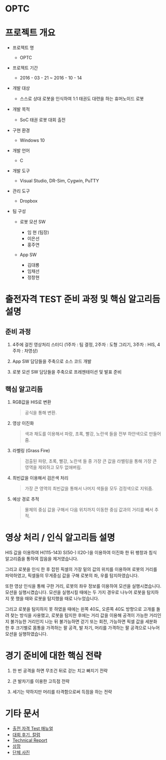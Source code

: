 # OPTC

# 프로젝트 개요
- 프로젝트 명
  * OPTC

- 프로젝트 기간
  * 2016 - 03 - 21 ~ 2016 - 10 - 14

- 개발 대상
  * 스스로 상대 로봇을 인식하여 1:1 태권도 대련을 하는 휴머노이드 로봇

- 개발 목적
  * SoC 태권 로봇 대회 출전

- 구현 환경
  * Windows 10

- 개발 언어
  * C

- 개발 도구
  * Visual Studio, DR-Sim, Cygwin, PuTTY

- 관리 도구
  * Dropbox

- 팀 구성
  * 로봇 모션 SW
    + 임 현 (팀장)
    + 이은선
    + 홍주연

  * App SW
    + 김대룡
    + 임채선
    + 정창현


# 출전자격 TEST 준비 과정 및 핵심 알고리듬 설명
## 준비 과정
1. 4주에 걸친 영상처리 스터디 (1주차 : 팀 결정, 2주차 : 도형 그리기, 3주차 : HIS, 4주차 : 차영상)

2. App SW 담당들을 주축으로 소스 코드 개발

3. 로봇 모션 SW 담당들을 주축으로 프레젠테이션 및 발표 준비

## 핵심 알고리듬
1. RGB값을 HIS로 변환
   > 공식을 통해 변환.
 
2. 영상 이진화
   > 색과 채도를 이용해서 파랑, 초록, 빨강, 노란색 들을 전부 하얀색으로 만들어줌.

3. 라벨링 (Grass Fire)
   > 검출된 파랑, 초록, 빨강, 노란색 들 중 가장 큰 값을 라벨링을 통해 가장 큰 영역을 제외하고 모두 없애버림.

4. 최빈값을 이용해서 검은색 처리
   > 가장 큰 영역의 최빈값을 통해서 나머지 색들을 모두 검정색으로 지워줌.

5. 예상 경로 추적
   > 물체의 중심 값을 구해서 다음 위치까지 이동한 중심 값과의 거리를 빼서 추적.

# 영상 처리 / 인식 알고리듬 설명
  HIS 값을 이용하여 H(115-143) S(50-) I(20-)을 이용하여 이진화 한 뒤 팽창과 침식 알고리즘을 통하여 잡음을 제거였습니다.

  그리고 로봇을 인식 한 후 잡힌 픽셀의 가장 밑의 값의 위치를 이용하여 로봇의 거리를 파악하였고, 픽셀들의 무게중심 값을 구해 로봇의 좌, 우를 탐지하였습니다.

  또한 영상 인식을 통해 구한 거리, 로봇의 좌우 정보를 이용하여 모션을 실행시켰습니다. 모션을 실행시켰습니다. 모션을 실행시킬 때에는 두 가지 경우로 나누어 로봇을 탐지하지 못 했을 때와 로봇을 탐지했을 때로 나누었습니다.

  그리고 로봇을 탐지하지 못 하였을 때에는 왼쪽 40도, 오른쪽 40도 방향으로 고개를 돌려 찾는 방식을 사용했고, 로봇을 탐지한 후에는 거리 값을 이용해 공격이 가능한 거리인지 불가능한 거리인지 나눈 뒤 불가능하면 걷기 또는 회전, 가능하면 픽셀 값을 세분화 한 후 크기별로 몸통을 가격하는 팔 공격, 발 차기, 머리를 가격하는 팔 공격으로 나누어 모션을 실행하였습니다.


# 경기 준비에 대한 핵심 전략
1. 한 번 공격을 하면 무조건 뒤로 걷는 치고 빠지기 전략

2. 큰 발차기를 이용한 고득점 전략

3. 세기는 약하지만 머리를 타격함으로써 득점을 하는 전략

# 기타 문서
  * [출전 자격 Test 매뉴얼](https://github.com/HyunIm/OPTC/blob/master/3_%EC%B6%9C%EC%A0%84%EC%9E%90%EA%B2%A9%20Test/%EC%A0%9C%EC%B6%9C/SW%20%EB%A7%A4%EB%89%B4%EC%96%BC%20(%EC%83%81%EB%AA%85%EB%8C%80%20OPTC).pdf)
  * [대회 후기, 칼럼](https://github.com/HyunIm/OPTC/blob/master/5_%EB%A1%9C%EB%B4%87%EC%9C%B5%ED%95%A9%ED%8E%98%EC%8A%A4%ED%8B%B0%EB%B2%8C/%EB%8C%80%ED%9A%8C%20%ED%9B%84%EA%B8%B0%2C%20%EC%B9%BC%EB%9F%BC/%EB%8C%80%ED%9A%8C%20%EC%88%98%EC%83%81%ED%8C%80%20-%20%EB%8C%80%ED%9A%8C%20%ED%9B%84%EA%B8%B0%2C%20%EC%B9%BC%EB%9F%BC.pdf)
  * [Technical Report](https://github.com/HyunIm/OPTC/blob/master/5_%EB%A1%9C%EB%B4%87%EC%9C%B5%ED%95%A9%ED%8E%98%EC%8A%A4%ED%8B%B0%EB%B2%8C/%EB%B3%B4%EA%B3%A0%EC%84%9C/Technical%20Report.pdf)
  * [상장](https://github.com/HyunIm/OPTC/blob/master/7_%EA%B8%B0%ED%83%80/%EC%83%81%EC%9E%A5/%EC%83%81%EC%9E%A5.jpg)
  * [단체 사진](https://github.com/HyunIm/OPTC/blob/master/7_%EA%B8%B0%ED%83%80/%EC%82%AC%EC%A7%84/OPTC%20%EB%8B%A8%EC%B2%B4%20%EC%82%AC%EC%A7%84.jpg)
